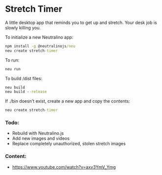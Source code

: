 # Stretch Timer

A little desktop app that reminds you to get up and stretch. Your desk job is slowly killing you. 

To initialize a new Neutralino app:

```bat
npm install -g @neutralinojs/neu
neu create stretch-timer
```

To run:

```bat
neu run
```

To build /dist files:

```bat
neu build
neu build --release
```

If ./bin doesn't exist, create a new app and copy the contents:

```bat
neu create stretch-timer
```


### Todo:

* Rebuild with Neutralino.js
* Add new images and videos
* Replace completely unauthorized, stolen stretch images


### Content:

* https://www.youtube.com/watch?v=axv3YmV_Ymg